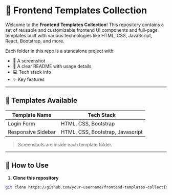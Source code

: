 # 🎨 Frontend Templates Collection

Welcome to the **Frontend Templates Collection**! This repository contains a set of reusable and customizable frontend UI components and full-page templates built with various technologies like HTML, CSS, JavaScript, React, Bootstrap, and more.

Each folder in this repo is a standalone project with:
- 📸 A screenshot
- 📖 A clear README with usage details
- 💻 Tech stack info
- ✨ Key features

---

## 📁 Templates Available

| Template Name            | Tech Stack                         |
|--------------------------|----------------------------------- |
| Login Form               | HTML, CSS, Bootstrap               |
| Responsive Sidebar       | HTML, CSS, Bootstrap, Javascript   |

> Screenshots are inside each template folder.

---

## 🚀 How to Use

1. **Clone this repository**
```bash
git clone https://github.com/your-username/frontend-templates-collection.git
